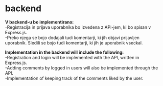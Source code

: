 # backend

**V backend-u bo implementirano:**<br>
-Registracija in prijava uporabnika bo izvedena z API-jem, ki bo spisan v Express.js.<br> 
-Preko njega se bojo dodajali tudi komentarji, ki jih objavi prijavljen uporabnik. Sledili se bojo tudi komentarji, ki jih je uporabnik vseckal.

**Implementation in the backend will include the following:**<br>
-Registration and login will be implemented with the API, written in Express.js.<br>
-Adding comments by logged in users will also be implemented through the API.<br>
-Implementation of keeping track of the comments liked by the user.
